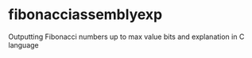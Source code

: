 # fibonacciassemblyexp
Outputting Fibonacci numbers up to max value bits and explanation in C language
